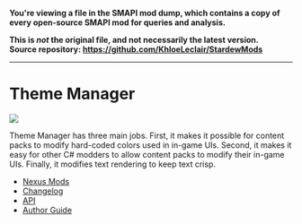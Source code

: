 **You're viewing a file in the SMAPI mod dump, which contains a copy of every open-source SMAPI mod
for queries and analysis.**

**This is _not_ the original file, and not necessarily the latest version.**  
**Source repository: https://github.com/KhloeLeclair/StardewMods**

----

# Theme Manager

![](https://staticdelivery.nexusmods.com/mods/1303/images/14525/14525-1668812423-343155290.png)

Theme Manager has three main jobs. First, it makes it possible for content packs to modify
hard-coded colors used in in-game UIs. Second, it makes it easy for other C# modders to allow
content packs to modify their in-game UIs. Finally, it modifies text rendering to
keep text crisp.

* [Nexus Mods](https://www.nexusmods.com/stardewvalley/mods/14525)
* [Changelog](https://github.com/KhloeLeclair/StardewMods/blob/main/ThemeManager/CHANGELOG.md)
* [API](https://github.com/KhloeLeclair/StardewMods/blob/main/ThemeManager/IThemeManagerApi.cs)
* [Author Guide](https://github.com/KhloeLeclair/StardewMods/blob/main/ThemeManager/author-guide.md)
